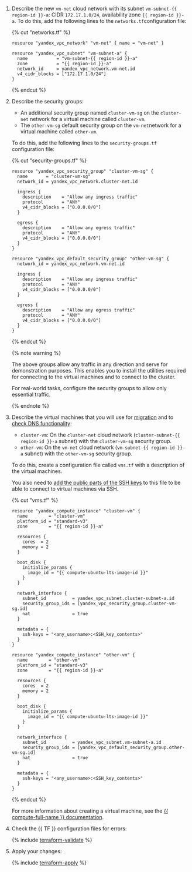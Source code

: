 1. Describe the new `vm-net` cloud network with its subnet `vm-subnet-{{ region-id }}-a`: CIDR `172.17.1.0/24`, availability zone `{{ region-id }}-a`. To do this, add the following lines to the `networks.tf`configuration file:

   {% cut "networks.tf" %}

   ```hcl
   resource "yandex_vpc_network" "vm-net" { name = "vm-net" }

   resource "yandex_vpc_subnet" "vm-subnet-a" {
     name           = "vm-subnet-{{ region-id }}-a"
     zone           = "{{ region-id }}-a"
     network_id     = yandex_vpc_network.vm-net.id
     v4_cidr_blocks = ["172.17.1.0/24"]
   }
   ```

   {% endcut %}

1. Describe the security groups:

   * An additional security group named `cluster-vm-sg` on the `cluster-net` network for a virtual machine called `cluster-vm`.
   * The `other-vm-sg` default security group on the `vm-net`network for a virtual machine called `other-vm`.

   To do this, add the following lines to the `security-groups.tf` configuration file:

   {% cut "security-groups.tf" %}

   ```hcl
   resource "yandex_vpc_security_group" "cluster-vm-sg" {
     name       = "cluster-vm-sg"
     network_id = yandex_vpc_network.cluster-net.id

     ingress {
       description    = "Allow any ingress traffic"
       protocol       = "ANY"
       v4_cidr_blocks = ["0.0.0.0/0"]
     }

     egress {
       description    = "Allow any egress traffic"
       protocol       = "ANY"
       v4_cidr_blocks = ["0.0.0.0/0"]
     }
   }

   resource "yandex_vpc_default_security_group" "other-vm-sg" {
     network_id = yandex_vpc_network.vm-net.id

     ingress {
       description    = "Allow any ingress traffic"
       protocol       = "ANY"
       v4_cidr_blocks = ["0.0.0.0/0"]
     }

     egress {
       description    = "Allow any egress traffic"
       protocol       = "ANY"
       v4_cidr_blocks = ["0.0.0.0/0"]
     }
   }
   ```

   {% endcut %}

   {% note warning %}

   The above groups allow any traffic in any direction and serve for demonstration purposes. This enables you to install the utilities required for connecting to the virtual machines and to connect to the cluster.

   For real-world tasks, configure the security groups to allow only essential traffic.

   {% endnote %}

1. Describe the virtual machines that you will use for [migration](#do-actions-for-migration) and to [check DNS functionality](#check-cluster-availability):

   * `cluster-vm`: On the `cluster-net` cloud network (`cluster-subnet-{{ region-id }}-a` subnet) with the `cluster-vm-sg` security group.
   * `other-vm`: On the `vm-net` cloud network (`vm-subnet-{{ region-id }}-a` subnet) with the `other-vm-sg` security group.

   To do this, create a configuration file called `vms.tf` with a description of the virtual machines.

   
   You also need to [add the public parts of the SSH keys](../../../compute/operations/vm-connect/ssh.md#creating-ssh-keys) to this file to be able to connect to virtual machines via SSH.


   {% cut "vms.tf" %}

   ```hcl
   resource "yandex_compute_instance" "cluster-vm" {
     name        = "cluster-vm"
     platform_id = "standard-v3"
     zone        = "{{ region-id }}-a"

     resources {
       cores  = 2
       memory = 2
     }

     boot_disk {
       initialize_params {
         image_id = "{{ compute-ubuntu-lts-image-id }}"
       }
     }

     network_interface {
       subnet_id          = yandex_vpc_subnet.cluster-subnet-a.id
       security_group_ids = [yandex_vpc_security_group.cluster-vm-sg.id]
       nat                = true
     }

     metadata = {
       ssh-keys = "<any_username>:<SSH_key_contents>"
     }
   }

   resource "yandex_compute_instance" "other-vm" {
     name        = "other-vm"
     platform_id = "standard-v3"
     zone        = "{{ region-id }}-a"

     resources {
       cores  = 2
       memory = 2
     }

     boot_disk {
       initialize_params {
         image_id = "{{ compute-ubuntu-lts-image-id }}"
       }
     }

     network_interface {
       subnet_id          = yandex_vpc_subnet.vm-subnet-a.id
       security_group_ids = [yandex_vpc_default_security_group.other-vm-sg.id]
       nat                = true
     }

     metadata = {
       ssh-keys = "<any_username>:<SSH_key_contents>"
     }
   }
   ```

   {% endcut %}

   
   For more information about creating a virtual machine, see the [{{ compute-full-name }} documentation](../../../compute/operations/vm-create/create-linux-vm.md).


1. Check the {{ TF }} configuration files for errors:

   {% include [terraform-validate](../../../_includes/mdb/terraform/validate.md) %}

1. Apply your changes:

   {% include [terraform-apply](../../../_includes/mdb/terraform/apply.md) %}
